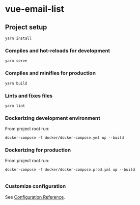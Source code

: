 # vue-email-list

## Project setup
```
yarn install
```

### Compiles and hot-reloads for development
```
yarn serve
```

### Compiles and minifies for production
```
yarn build
```

### Lints and fixes files
```
yarn lint
```

### Dockerizing development environment
From project root run:
```
docker-compose -f docker/docker-compose.yml up --build
```

### Dockerizing for production
From project root run:
```
docker-compose -f docker/docker-compose.prod.yml up --build‍‍
‍‍‍‍‍‍
```

### Customize configuration
See [Configuration Reference](https://cli.vuejs.org/config/).
